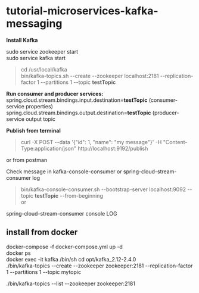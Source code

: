 # tutorial-microservices-kafka-messaging

<b>Install Kafka </b> <br> 

sudo service zookeeper start <br>
sudo service kafka start <br>
>cd /usr/local/kafka  <br>
> bin/kafka-topics.sh --create --zookeeper localhost:2181 --replication-factor 1 --partitions 1 --topic <b>testTopic</b> <br>

<b>Run consumer and producer services:</b></br>
spring.cloud.stream.bindings.input.destination=<b>testTopic</b> (consumer-service properties) <br>
spring.cloud.stream.bindings.output.destination=<b>testTopic</b> (producer-service output topic <br>

<b>Publish from terminal</b> <br>
> curl -X POST --data '{"id": 1, "name": "my message"}' -H "Content-Type:application/json" http://localhost:9192/publish <br>

or from postman <br>

Check message in kafka-console-consumer or spring-cloud-stream-consumer log <br>

> bin/kafka-console-consumer.sh --bootstrap-server localhost:9092 --topic <b>testTopic</b> --from-beginning <br>
or <br>

spring-cloud-stream-consumer console LOG <br>

## install from docker
docker-compose -f docker-compose.yml up -d \
docker ps \
docker exec -it kafka /bin/sh 
cd opt/kafka_2.12-2.4.0 \
./bin/kafka-topics --create --zookeeper zookeeper:2181 --replication-factor 1 --partitions 1 --topic mytopic 

./bin/kafka-topics --list --zookeeper zookeeper:2181
